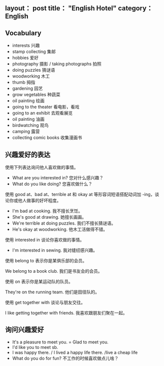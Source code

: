 layout： post
title： "English Hotel"
category： English
---

## Vocabulary

- interests 兴趣
- stamp collecting 集邮
- hobbies 爱好
- photography 摄影 / taking photographs 拍照
- doing puzzles 猜谜语
- woodworking 木工
- thumb 拇指
- gardening 园艺
- grow vegetables 种蔬菜
- oil painting 绘画
- going to the theater 看电影，看戏
- going to an exhibit 去观看展览
- oil painting 油画
- birdwatching 观鸟
- camping 露营
- collecting comic books 收集漫画书

## 兴趣爱好的表达

使用下列表达询问他人喜欢做的事情。

- What are you interested in? 您对什么感兴趣？                                  
- What do you like doing? 您喜欢做什么？

使用 good at、bad at、terrible at 和 okay at 等形容词短语搭配动词加 -ing，谈论你或他人做事的好坏程度。

- I'm bad at cooking. 我不擅长烹饪。              
- She's good at drawing.  她擅长画画。
- We're terrible at doing puzzles.    我们不擅长猜谜语。
- He's okay at woodworking.   他木工活做得不错。

使用 interested in 谈论你喜欢做的事情。

- I'm interested in sewing.           我对缝纫感兴趣。     

使用 belong to 表示你是某俱乐部的会员。

We belong to a book club.   我们是书友会的会员。

使用 on 表示你是某运动队的队员。

They're on the running team.    他们是田径队的。   

使用 get together with 谈论与朋友交往。

I like getting together with friends.   我喜欢跟朋友们聚在一起。 

## 询问兴趣爱好

- It's a pleasure to meet you. = Glad to meet you.
- I'd like you to meet sb.
- I was happy there. / I lived a happy life there. /live a cheap life
- What do you do for fun? 不工作的时候喜欢做点儿啥？